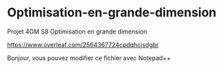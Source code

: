 # Optimisation-en-grande-dimension
Projet 4GM S8 Optimisation en grande dimension

https://www.overleaf.com/2564367724cpdqhcjsdgbr


Bonjour, vous pouvez modifier ce fichier avec Notepad++

